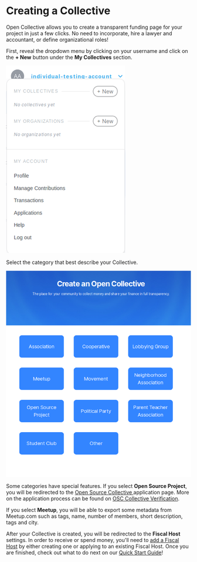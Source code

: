 # Creating a Collective

Open Collective allows you to create a transparent funding page for your project in just a few clicks. No need to incorporate, hire a lawyer and accountant, or define organizational roles!

First, reveal the dropdown menu by clicking on your username and click on the **+ New** button under the **My Collectives** section.

![](../.gitbook/assets/collectives_creating-a-collective_dropdown-menu.png)

Select the category that best describe your Collective.

![](../.gitbook/assets/collectives_creating-a-collective_create-an-open-collective.png.png)

Some categories have special features. If you select **Open Source Project**, you will be redirected to the [Open Source Collective ](../fiscal-hosts/open-source-collective.md)application page. More on the application process can be found on [OSC Collective Verification](osc-verification.md).

If you select **Meetup**, you will be able to export some metadata from Meetup.com such as tags, name, number of members, short description, tags and city.

After your Collective is created, you will be redirected to the **Fiscal Host** settings. In order to receive or spend money, you'll need to [add a Fiscal Host](add-or-change-fiscal-host.md) by either creating one or applying to an existing Fiscal Host. Once you are finished, check out what to do next on our [Quick Start Guide](quick-start-guide.md)!

